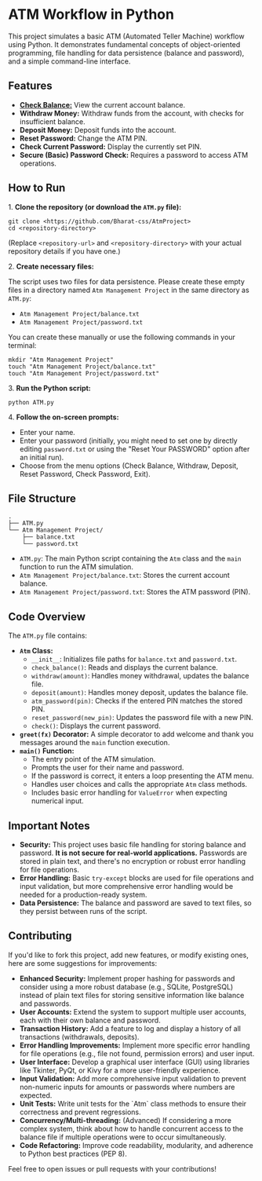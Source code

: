 
<h1 class="text-3xl sm:text-4xl font-bold text-gray-900 mb-6 border-b-2 border-blue-500 pb-2">
            ATM Workflow in Python
        </h1>
        <!-- Project Description -->
        <p class="text-lg mb-6 leading-relaxed">
            This project simulates a basic ATM (Automated Teller Machine) workflow using Python. It demonstrates
            fundamental concepts of object-oriented programming, file handling for data persistence (balance and
            password), and a simple command-line interface.
        </p>
        <!-- Features Section -->
        <h2 class="text-2xl sm:text-3xl font-semibold text-gray-800 mb-4 border-b border-gray-300 pb-1">
            Features
        </h2>
        <ul class="list-disc list-inside space-y-2 mb-6 ml-4 text-lg">
            <li><strong class="font-medium"><u>Check Balance:</u></strong> View the current account balance.</li>
            <li><strong class="font-medium">Withdraw Money:</strong> Withdraw funds from the account, with checks for insufficient balance.</li>
            <li><strong class="font-medium">Deposit Money:</strong> Deposit funds into the account.</li>
            <li><strong class="font-medium">Reset Password:</strong> Change the ATM PIN.</li>
            <li><strong class="font-medium">Check Current Password:</strong> Display the currently set PIN.</li>
            <li><strong class="font-medium">Secure (Basic) Password Check:</strong> Requires a password to access ATM operations.</li>
        </ul><!-- How to Run Section -->
        <h2 class="text-2xl sm:text-3xl font-semibold text-gray-800 mb-4 border-b border-gray-300 pb-1">
            How to Run
        </h2>
        <div class="space-y-4 mb-6">
            <p class="text-lg">1. <strong class="font-medium">Clone the repository (or download the <code class="bg-gray-200 rounded px-1 py-0.5 text-sm">ATM.py</code> file):</strong></p>
            <pre class="bg-gray-800 text-white p-4 rounded-lg overflow-x-auto text-sm sm:text-base"><code>git clone &lt;https://github.com/Bharat-css/AtmProject&gt;
cd &lt;repository-directory&gt;</code></pre>
            <p class="text-base text-gray-600">
                (Replace <code class="bg-gray-200 rounded px-1 py-0.5 text-sm">&lt;repository-url&gt;</code> and <code class="bg-gray-200 rounded px-1 py-0.5 text-sm">&lt;repository-directory&gt;</code> with your actual repository details if you have one.)
            </p>
            <p class="text-lg">2. <strong class="font-medium">Create necessary files:</strong></p>
            <p class="text-base">
                The script uses two files for data persistence. Please create these empty files in a directory named
                <code class="bg-gray-200 rounded px-1 py-0.5 text-sm">Atm Management Project</code> in the same directory as <code class="bg-gray-200 rounded px-1 py-0.5 text-sm">ATM.py</code>:
            </p>
            <ul class="list-disc list-inside space-y-1 ml-4 text-lg">
                <li><code class="bg-gray-200 rounded px-1 py-0.5 text-sm">Atm Management Project/balance.txt</code></li>
                <li><code class="bg-gray-200 rounded px-1 py-0.5 text-sm">Atm Management Project/password.txt</code></li>
            </ul>
            <p class="text-base">
                You can create these manually or use the following commands in your terminal:
            </p>
            <pre class="bg-gray-800 text-white p-4 rounded-lg overflow-x-auto text-sm sm:text-base"><code>mkdir "Atm Management Project"
touch "Atm Management Project/balance.txt"
touch "Atm Management Project/password.txt"</code></pre>
            <p class="text-lg">3. <strong class="font-medium">Run the Python script:</strong></p>
            <pre class="bg-gray-800 text-white p-4 rounded-lg overflow-x-auto text-sm sm:text-base"><code>python ATM.py</code></pre>
            <p class="text-lg">4. <strong class="font-medium">Follow the on-screen prompts:</strong></p>
            <ul class="list-disc list-inside space-y-1 ml-4 text-lg">
                <li>Enter your name.</li>
                <li>Enter your password (initially, you might need to set one by directly editing <code class="bg-gray-200 rounded px-1 py-0.5 text-sm">password.txt</code> or using the "Reset Your PASSWORD" option after an initial run).</li>
                <li>Choose from the menu options (Check Balance, Withdraw, Deposit, Reset Password, Check Password, Exit).</li>
            </ul>
        </div>
        <!-- File Structure Section -->
        <h2 class="text-2xl sm:text-3xl font-semibold text-gray-800 mb-4 border-b border-gray-300 pb-1">
            File Structure
        </h2>
        <pre class="bg-gray-800 text-white p-4 rounded-lg overflow-x-auto text-sm sm:text-base mb-4"><code>.
├── ATM.py
└── Atm Management Project/
    ├── balance.txt
    └── password.txt</code></pre>
        <ul class="list-disc list-inside space-y-2 mb-6 ml-4 text-lg">
            <li><code class="bg-gray-200 rounded px-1 py-0.5 text-sm">ATM.py</code>: The main Python script containing the <code class="bg-gray-200 rounded px-1 py-0.5 text-sm">Atm</code> class and the <code class="bg-gray-200 rounded px-1 py-0.5 text-sm">main</code> function to run the ATM simulation.</li>
            <li><code class="bg-gray-200 rounded px-1 py-0.5 text-sm">Atm Management Project/balance.txt</code>: Stores the current account balance.</li>
            <li><code class="bg-gray-200 rounded px-1 py-0.5 text-sm">Atm Management Project/password.txt</code>: Stores the ATM password (PIN).</li>
        </ul>
        <!-- Code Overview Section -->
        <h2 class="text-2xl sm:text-3xl font-semibold text-gray-800 mb-4 border-b border-gray-300 pb-1">
            Code Overview
        </h2>
        <p class="text-lg mb-4">
            The <code class="bg-gray-200 rounded px-1 py-0.5 text-sm">ATM.py</code> file contains:
        </p>
        <ul class="list-disc list-inside space-y-2 mb-6 ml-4 text-lg">
            <li><strong class="font-medium"><code class="bg-gray-200 rounded px-1 py-0.5 text-sm">Atm</code> Class:</strong>
                <ul class="list-circle list-inside ml-6 space-y-1 mt-1">
                    <li><code class="bg-gray-200 rounded px-1 py-0.5 text-sm">__init__</code>: Initializes file paths for <code class="bg-gray-200 rounded px-1 py-0.5 text-sm">balance.txt</code> and <code class="bg-gray-200 rounded px-1 py-0.5 text-sm">password.txt</code>.</li>
                    <li><code class="bg-gray-200 rounded px-1 py-0.5 text-sm">check_balance()</code>: Reads and displays the current balance.</li>
                    <li><code class="bg-gray-200 rounded px-1 py-0.5 text-sm">withdraw(amount)</code>: Handles money withdrawal, updates the balance file.</li>
                    <li><code class="bg-gray-200 rounded px-1 py-0.5 text-sm">deposit(amount)</code>: Handles money deposit, updates the balance file.</li>
                    <li><code class="bg-gray-200 rounded px-1 py-0.5 text-sm">atm_password(pin)</code>: Checks if the entered PIN matches the stored PIN.</li>
                    <li><code class="bg-gray-200 rounded px-1 py-0.5 text-sm">reset_password(new_pin)</code>: Updates the password file with a new PIN.</li>
                    <li><code class="bg-gray-200 rounded px-1 py-0.5 text-sm">check()</code>: Displays the current password.</li>
                </ul>
            </li>
            <li><strong class="font-medium"><code class="bg-gray-200 rounded px-1 py-0.5 text-sm">greet(fx)</code> Decorator:</strong> A simple decorator to add welcome and thank you messages around the <code class="bg-gray-200 rounded px-1 py-0.5 text-sm">main</code> function execution.</li>
            <li><strong class="font-medium"><code class="bg-gray-200 rounded px-1 py-0.5 text-sm">main()</code> Function:</strong>
                <ul class="list-circle list-inside ml-6 space-y-1 mt-1">
                    <li>The entry point of the ATM simulation.</li>
                    <li>Prompts the user for their name and password.</li>
                    <li>If the password is correct, it enters a loop presenting the ATM menu.</li>
                    <li>Handles user choices and calls the appropriate <code class="bg-gray-200 rounded px-1 py-0.5 text-sm">Atm</code> class methods.</li>
                    <li>Includes basic error handling for <code class="bg-gray-200 rounded px-1 py-0.5 text-sm">ValueError</code> when expecting numerical input.</li>
                </ul>
            </li>
        </ul>
        <!-- Important Notes Section -->
        <h2 class="text-2xl sm:text-3xl font-semibold text-gray-800 mb-4 border-b border-gray-300 pb-1">
            Important Notes
        </h2>
        <ul class="list-disc list-inside space-y-2 mb-6 ml-4 text-lg">
            <li><strong class="font-medium">Security:</strong> This project uses basic file handling for storing balance and password. <strong class="text-red-600">It is not secure for real-world applications.</strong> Passwords are stored in plain text, and there's no encryption or robust error handling for file operations.</li>
            <li><strong class="font-medium">Error Handling:</strong> Basic <code class="bg-gray-200 rounded px-1 py-0.5 text-sm">try-except</code> blocks are used for file operations and input validation, but more comprehensive error handling would be needed for a production-ready system.</li>
            <li><strong class="font-medium">Data Persistence:</strong> The balance and password are saved to text files, so they persist between runs of the script.</li>
        </ul>
        <h2 class="text-2xl sm:text-3xl font-semibold text-gray-800 mb-4 border-b border-gray-300 pb-1">
            Contributing
        </h2>
        <p class="text-lg mb-4 leading-relaxed">
            If you'd like to fork this project, add new features, or modify existing ones, here are some suggestions for improvements:
        </p>
        <ul class="list-disc list-inside space-y-2 mb-6 ml-4 text-lg">
            <li><strong class="font-medium">Enhanced Security:</strong> Implement proper hashing for passwords and consider using a more robust database (e.g., SQLite, PostgreSQL) instead of plain text files for storing sensitive information like balance and passwords.</li>
            <li><strong class="font-medium">User Accounts:</strong> Extend the system to support multiple user accounts, each with their own balance and password.</li>
            <li><strong class="font-medium">Transaction History:</strong> Add a feature to log and display a history of all transactions (withdrawals, deposits).</li>
            <li><strong class="font-medium">Error Handling Improvements:</strong> Implement more specific error handling for file operations (e.g., file not found, permission errors) and user input.</li>
            <li><strong class="font-medium">User Interface:</strong> Develop a graphical user interface (GUI) using libraries like Tkinter, PyQt, or Kivy for a more user-friendly experience.</li>
            <li><strong class="font-medium">Input Validation:</strong> Add more comprehensive input validation to prevent non-numeric inputs for amounts or passwords where numbers are expected.</li>
            <li><strong class="font-medium">Unit Tests:</strong> Write unit tests for the `Atm` class methods to ensure their correctness and prevent regressions.</li>
            <li><strong class="font-medium">Concurrency/Multi-threading:</strong> (Advanced) If considering a more complex system, think about how to handle concurrent access to the balance file if multiple operations were to occur simultaneously.</li>
            <li><strong class="font-medium">Code Refactoring:</strong> Improve code readability, modularity, and adherence to Python best practices (PEP 8).</li>
        </ul>
        <p class="text-lg">
            Feel free to open issues or pull requests with your contributions!
        </p>
